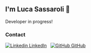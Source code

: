 ## I'm Luca Sassaroli 👋

Developer in progress!

### Contact

 [![Linkedin](https://i.stack.imgur.com/gVE0j.png) LinkedIn](https://www.linkedin.com/in/luca-sassaroli-2772531a2/)
&nbsp;
[![GitHub](https://i.stack.imgur.com/tskMh.png) GitHub](https://github.com/luccasassa)
